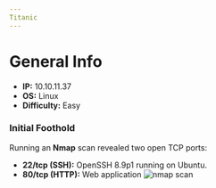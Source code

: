 ```yaml
---
Titanic 
---
```

# General Info

- **IP:** 10.10.11.37
- **OS:** Linux
- **Difficulty:** Easy


### Initial Foothold
Running an **Nmap** scan revealed two open TCP ports:
- **22/tcp (SSH):** OpenSSH 8.9p1 running on Ubuntu.
- **80/tcp (HTTP):** Web application
![nmap scan](https://github.com/J4ck3lXploit/HTB-writeups/blob/main/Images/Screenshot%202025-02-17%20132816.png)
